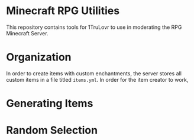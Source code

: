 # Minecraft RPG Utilities

This repository contains tools for 1TruLovr to use in moderating the RPG Minecraft Server. 

# Organization
In order to create items with custom enchantments, the server stores all custom items in a file titled `items.yml`. In order for the item creator to work, 



# Generating Items

# Random Selection
